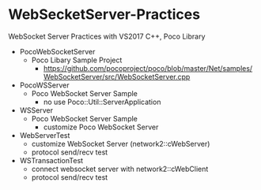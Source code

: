 # WebSecketServer-Practices
WebSocket Server Practices  with VS2017 C++, Poco Library
- PocoWebSocketServer
	- Poco Libary Sample Project
		- https://github.com/pocoproject/poco/blob/master/Net/samples/WebSocketServer/src/WebSocketServer.cpp
- PocoWSServer
	- Poco WebSocket Server Sample
		- no use Poco::Util::ServerApplication
- WSServer
	- Poco WebSocket Server Sample
		- customize Poco WebSocket Server
- WebServerTest
	- customize WebSocket Server (network2::cWebServer)
	- protocol send/recv test
- WSTransactionTest
	- connect websocket server with network2::cWebClient
	- protocol send/recv test


